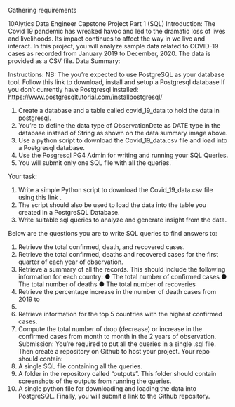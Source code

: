 Gathering requirements





10Alytics Data Engineer Capstone Project
Part 1 (SQL)
Introduction:
The Covid 19 pandemic has wreaked havoc and led to the dramatic loss of lives and
livelihoods. Its impact continues to affect the way in we live and interact. In this
project, you will analyze sample data related to COVID-19 cases as recorded from
January 2019 to December, 2020.
The data is provided as a CSV file.
Data Summary:

Instructions:
NB: The you’re expected to use PostgreSQL as your database tool.
Follow this link to download, install and setup a Postgresql database If you don’t currently have Postgresql installed: https://www.postgresqltutorial.com/installpostgresql/
1. Create a database and a table called covid_19_data to hold the data in postgresql.
2. You’re to define the data type of ObservationDate as DATE type in the database instead of String as shown on the data summary image above.
3. Use a python script to download the Covid_19_data.csv file and load into a Postgresql database.
4. Use the Posgresql PG4 Admin for writing and running your SQL Queries.
5. You will submit only one SQL file with all the queries.

Your task:
1. Write a simple Python script to download the Covid_19_data.csv file using this link .
2. The script should also be used to load the data into the table you created in a PostgreSQL Database.
3. Write suitable sql queries to analyze and generate insight from the data.

Below are the questions you are to write SQL queries to find answers to:
1. Retrieve the total confirmed, death, and recovered cases.
2. Retrieve the total confirmed, deaths and recovered cases for the first quarter
of each year of observation.
3. Retrieve a summary of all the records. This should include the following
information for each country:
● The total number of confirmed cases
● The total number of deaths
● The total number of recoveries
4. Retrieve the percentage increase in the number of death cases from 2019 to
2020.
5. Retrieve information for the top 5 countries with the highest confirmed cases.
6. Compute the total number of drop (decrease) or increase in the confirmed
cases from month to month in the 2 years of observation.
Submission:
You’re required to put all the queries in a single .sql file. Then create a repository on
Github to host your project. Your repo should contain:
1. A single SQL file containing all the queries.
2. A folder in the repository called “outputs”. This folder should contain screenshots
of the outputs from running the queries.
3. A single python file for downloading and loading the data into PostgreSQL.
Finally, you will submit a link to the Github repository.